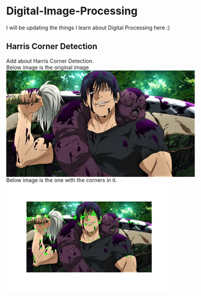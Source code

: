 # Digital-Image-Processing
I will be updating the things I learn about Digital Processing here :)

## Harris Corner Detection
Add about Harris Corner Detection.<br>
Below image is the original image <br>
<img src="Images/toji.jpg" alt="Original Image" style="float: left; margin-right: 10px;" /> 
<br>

Below image is the one with the corners in it. <br>
<img src="Images/harris_corner_det.jpg" alt="Original Image" style="float: left; margin-right: 10px;" /> 

